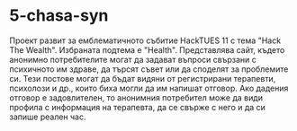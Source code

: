 # 5-chasa-syn
 Проект развит за емблематичното събитие HackTUES 11 с тема "Hack The Wealth". Избраната подтема е "Health".
 Представлява сайт, където анонимно потребителите могат да задават въпроси свързани с психичното им здраве, да търсят съвет или да споделят за проблемите си. Тези постове могат да бъдат видяни от регистрирани терапевти, психолози и др., които биха могли да им напишат отговор. Ако дадения отговор е задовлителен, то анонимния потребител може да види профила с информация на терапевта, да се свърже с него и да си запише реален час. 
